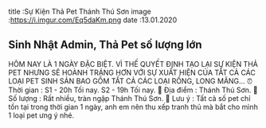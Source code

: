 title :Sự Kiện Thả Pet Thánh Thú Sơn
image :https://i.imgur.com/Eq5daKm.png
date  :13.01.2020
## Sinh Nhật Admin, Thả Pet số lượng lớn
HÔM NAY LÀ 1 NGÀY ĐẶC BIỆT. VÌ THẾ QUYẾT ĐỊNH TẠO LẠI SỰ KIỆN THẢ PET NHƯNG SẼ HOÀNH TRÁNG HƠN
VỚI SỰ XUẤT HIỆN CỦA TẤT CẢ CÁC LOẠI PET SINH SẢN BAO GỒM TẤT CẢ CÁC LOẠI RỒNG, LONG MÃNG...
⏰ Thời gian : S1 - 20h Tối nay. S2 - 19h Tối nay.
🔰 Địa điểm : Thánh Thú Sơn.
🔰 Số lượng : Rất nhiều, tràn ngập Thánh Thú Sơn.
🔷 Lưu ý : Tất cả số pet chỉ tồn tại trong thời gian 1 ngày, anh em nên thu xếp tranh thủ mà bắt cho mình 1 loại pet ưng ý nhé.
